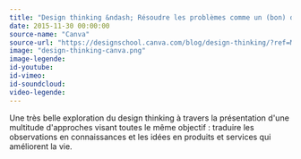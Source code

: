```yaml
---
title: "Design thinking &ndash; Résoudre les problèmes comme un (bon) designer"
date: 2015-11-30 00:00:00
source-name: "Canva"
source-url: "https://designschool.canva.com/blog/design-thinking/?ref=MagazineDuWebdesign"
image: "design-thinking-canva.png"
image-legende:
id-youtube:
id-vimeo:
id-soundcloud:
video-legende:
---
```

Une très belle exploration du design thinking à travers la présentation d'une multitude d'approches visant toutes le même objectif : traduire les observations en connaissances et les idées en produits et services qui améliorent la vie.
